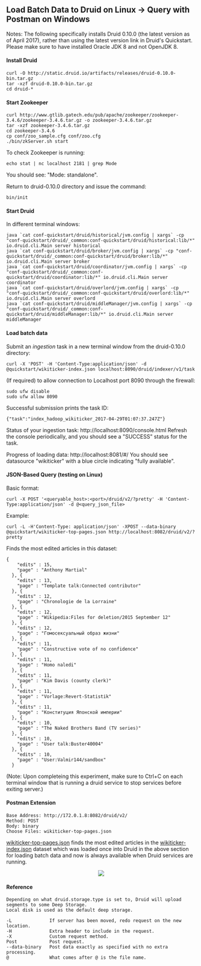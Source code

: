 ## Load Batch Data to Druid on Linux -> Query with Postman on Windows

Notes: The following specifically installs Druid 0.10.0 (the latest version as of April 2017), rather than using the latest version link in Druid's Quickstart. Please make sure to have installed Oracle JDK 8 and not OpenJDK 8.

#### Install Druid

```
curl -O http://static.druid.io/artifacts/releases/druid-0.10.0-bin.tar.gz
tar -xzf druid-0.10.0-bin.tar.gz
cd druid-*
```

#### Start Zookeeper

```
curl http://www.gtlib.gatech.edu/pub/apache/zookeeper/zookeeper-3.4.6/zookeeper-3.4.6.tar.gz -o zookeeper-3.4.6.tar.gz
tar -xzf zookeeper-3.4.6.tar.gz
cd zookeeper-3.4.6
cp conf/zoo_sample.cfg conf/zoo.cfg
./bin/zkServer.sh start
```
To check Zookeeper is running:

```
echo stat | nc localhost 2181 | grep Mode
```
You should see: "Mode: standalone".

Return to druid-0.10.0 directory and issue the command:

```
bin/init
```
[//]: # (Note: The above command is required everytime before starting a Druid service when no other Druid services are running but after the first time, the log directory inside druid-0.10.0 directory should be removed before running this command.)

#### Start Druid

In different terminal windows:

```
java `cat conf-quickstart/druid/historical/jvm.config | xargs` -cp "conf-quickstart/druid/_common:conf-quickstart/druid/historical:lib/*" io.druid.cli.Main server historical
java `cat conf-quickstart/druid/broker/jvm.config | xargs` -cp "conf-quickstart/druid/_common:conf-quickstart/druid/broker:lib/*" io.druid.cli.Main server broker
java `cat conf-quickstart/druid/coordinator/jvm.config | xargs` -cp "conf-quickstart/druid/_common:conf-quickstart/druid/coordinator:lib/*" io.druid.cli.Main server coordinator
java `cat conf-quickstart/druid/overlord/jvm.config | xargs` -cp "conf-quickstart/druid/_common:conf-quickstart/druid/overlord:lib/*" io.druid.cli.Main server overlord
java `cat conf-quickstart/druid/middleManager/jvm.config | xargs` -cp "conf-quickstart/druid/_common:conf-quickstart/druid/middleManager:lib/*" io.druid.cli.Main server middleManager
```

#### Load batch data

Submit an <i>ingestion</i> task in a new terminal window from the druid-0.10.0 directory:

```
curl -X 'POST' -H 'Content-Type:application/json' -d @quickstart/wikiticker-index.json localhost:8090/druid/indexer/v1/task
```
(If required) to allow connection to Localhost port 8090 through the firewall:

```
sudo ufw disable
sudo ufw allow 8090
```

Successful submission prints the task ID:

```
{"task":"index_hadoop_wikiticker_2017-04-29T01:07:37.247Z"}
```
[//]: # (<div align="center"><img src="https://github.com/minoobeyzavi/Visual-KPI/blob/master/Images/taskID.png"></div>)

Status of your ingestion task: http://localhost:8090/console.html
Refresh the console periodically, and you should see a "SUCCESS" status for the task.

Progress of loading data: http://localhost:8081/#/
You should see datasource "wikiticker" with a blue circle indicating "fully available".

#### JSON-Based Query (testing on Linux)

Basic format:
```
curl -X POST '<queryable_host>:<port>/druid/v2/?pretty' -H 'Content-Type:application/json' -d @<query_json_file>
```

Example:
```
curl -L -H'Content-Type: application/json' -XPOST --data-binary @quickstart/wikiticker-top-pages.json http://localhost:8082/druid/v2/?pretty
```
Finds the most edited articles in this dataset:
```
{
    "edits" : 15,
    "page" : "Anthony Martial"
  }, {
    "edits" : 13,
    "page" : "Template talk:Connected contributor"
  }, {
    "edits" : 12,
    "page" : "Chronologie de la Lorraine"
  }, {
    "edits" : 12,
    "page" : "Wikipedia:Files for deletion/2015 September 12"
  }, {
    "edits" : 12,
    "page" : "Гомосексуальный образ жизни"
  }, {
    "edits" : 11,
    "page" : "Constructive vote of no confidence"
  }, {
    "edits" : 11,
    "page" : "Homo naledi"
  }, {
    "edits" : 11,
    "page" : "Kim Davis (county clerk)"
  }, {
    "edits" : 11,
    "page" : "Vorlage:Revert-Statistik"
  }, {
    "edits" : 11,
    "page" : "Конституция Японской империи"
  }, {
    "edits" : 10,
    "page" : "The Naked Brothers Band (TV series)"
  }, {
    "edits" : 10,
    "page" : "User talk:Buster40004"
  }, {
    "edits" : 10,
    "page" : "User:Valmir144/sandbox"
  }
  ```
(Note: Upon completeing this experiment, make sure to Ctrl+C on each terminal window that is running a druid service to stop services before exiting server.)

#### Postman Extension

```
Base Address: http://172.0.1.8:8082/druid/v2/
Method: POST
Body: binary
Choose Files: wikiticker-top-pages.json

```
<a href="https://github.com/druid-io/druid/raw/master/examples/quickstart/wikiticker-top-pages.json">wikiticker-top-pages.json</a> finds the most edited articles in the <a href="https://github.com/druid-io/druid/raw/master/examples/quickstart/wikiticker-index.json">wikiticker-index.json</a> dataset which was loaded once into Druid in the above section for loading batch data and now is always available when Druid services are running.

<div align="center"><img src="https://github.com/minoobeyzavi/Visual-KPI/blob/master/Images/postman.png"></img></div>

#### Reference
```
Depending on what druid.storage.type is set to, Druid will upload segments to some Deep Storage.
Local disk is used as the default deep storage.

-L              If server has been moved, redo request on the new location.
-H              Extra header to include in the request.
-X              Custom request method.
Post            Post request.
--data-binary   Post data exactly as specified with no extra processing.
@               What comes after @ is the file name.
```
